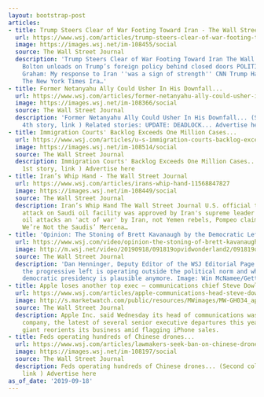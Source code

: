 ```yaml
---
layout: bootstrap-post
articles:
- title: Trump Steers Clear of War Footing Toward Iran - The Wall Street Journal
  url: https://www.wsj.com/articles/trump-steers-clear-of-war-footing-toward-iran-11568844304
  image: https://images.wsj.net/im-108455/social
  source: The Wall Street Journal
  description: 'Trump Steers Clear of War Footing Toward Iran The Wall Street Journal
    Bolton unloads on Trump’s foreign policy behind closed doors POLITICO Trump rebuts
    Graham: My response to Iran ''was a sign of strength'' CNN Trump Has an Iran Strategy
    The New York Times Ira…'
- title: Former Netanyahu Ally Could Usher In His Downfall...
  url: https://www.wsj.com/articles/former-netanyahu-ally-could-usher-in-his-downfall-11568833497
  image: https://images.wsj.net/im-108366/social
  source: The Wall Street Journal
  description: 'Former Netanyahu Ally Could Usher In His Downfall... (Second column,
    4th story, link ) Related stories: UPDATE: DEADLOCK... Advertise here'
- title: Immigration Courts' Backlog Exceeds One Million Cases...
  url: https://www.wsj.com/articles/u-s-immigration-courts-backlog-exceeds-one-million-cases-11568845885
  image: https://images.wsj.net/im-108514/social
  source: The Wall Street Journal
  description: Immigration Courts' Backlog Exceeds One Million Cases... (First column,
    1st story, link ) Advertise here
- title: Iran’s Whip Hand - The Wall Street Journal
  url: https://www.wsj.com/articles/irans-whip-hand-11568847827
  image: https://images.wsj.net/im-108449/social
  source: The Wall Street Journal
  description: Iran’s Whip Hand The Wall Street Journal U.S. official tells CBS News
    attack on Saudi oil facility was approved by Iran's supreme leader CBS News Saudi
    oil attacks an 'act of war' by Iran, not Yemen rebels, Pompeo claims Fox News
    We’re Not the Saudis’ Mercena…
- title: 'Opinion: The Stoning of Brett Kavanaugh by the Democratic Left'
  url: https://www.wsj.com/video/opinion-the-stoning-of-brett-kavanaugh-by-the-democratic-left/847FD859-4920-4C4B-82E9-096BC2B25AA9.html
  image: http://m.wsj.net/video/20190918/091819opvidwonderland2/091819opvidwonderland2_1280x720.jpg
  source: The Wall Street Journal
  description: 'Dan Henninger, Deputy Editor of the WSJ Editorial Page discusses how
    the progressive left is operating outside the political norm and whether a moderate
    democratic presidency is plausible anymore. Image: Win McNamee/Getty Images'
- title: Apple loses another top exec — communications chief Steve Dowling
  url: https://www.wsj.com/articles/apple-communications-head-steve-dowling-plans-to-leave-company-11568842821
  image: http://s.marketwatch.com/public/resources/MWimages/MW-GH034_appleh_ZG_20180409174825.jpg
  source: The Wall Street Journal
  description: Apple Inc. said Wednesday its head of communications was leaving the
    company, the latest of several senior executive departures this year as the tech
    giant reorients its business amid flagging iPhone sales.
- title: Feds operating hundreds of Chinese drones...
  url: https://www.wsj.com/articles/lawmakers-seek-ban-on-chinese-drone-purchases-by-federal-agencies-11568818826
  image: https://images.wsj.net/im-108197/social
  source: The Wall Street Journal
  description: Feds operating hundreds of Chinese drones... (Second column, 7th story,
    link ) Advertise here
as_of_date: '2019-09-18'
---
```


